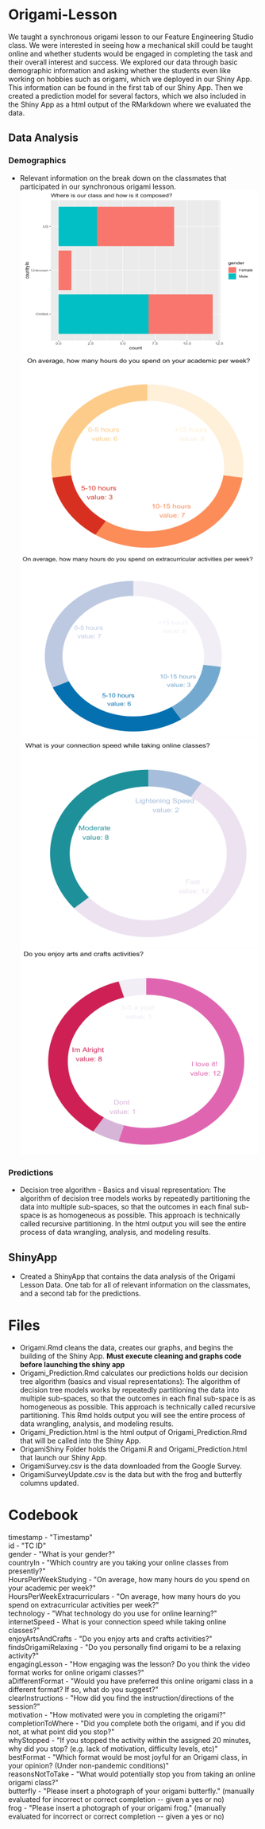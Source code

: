 # Origami-Lesson

We taught a synchronous origami lesson to our Feature Engineering Studio class. We were interested in seeing how a mechanical skill could be taught online and whether students would be engaged in completing the task and their overall interest and success. We explored our data through basic demographic information and asking whether the students even like working on hobbies such as origami, which we deployed in our Shiny App. This information can be found in the first tab of our Shiny App. Then we created a prediction model for several factors, which we also included in the Shiny App as a html output of the RMarkdown where we evaluated the data.


## Data Analysis

### Demographics
* Relevant information on the break down on the classmates that participated in our synchronous origami lesson.  
![](1.png)  
![](2.png) 
![](3.png) 
![](4.png) 
![](5.png) 

### Predictions
* Decision tree algorithm - Basics and visual representation: The algorithm of decision tree models works by repeatedly partitioning the data into multiple sub-spaces, so that the outcomes in each final sub-space is as homogeneous as possible. This approach is technically called recursive partitioning. In the html output you will see the entire process of data wrangling, analysis, and modeling results. 


## ShinyApp

* Created a ShinyApp that contains the data analysis of the Origami Lesson Data. One tab for all of relevant information on the classmates, and a second tab for the predictions.


# Files  

* Origami.Rmd cleans the data, creates our graphs, and begins the building of the Shiny App. **Must execute cleaning and graphs code before launching the shiny app**       
* Origami_Prediction.Rmd calculates our predictions holds our decision tree algorithm (basics and visual representations): The algorithm of decision tree models works by repeatedly partitioning the data into multiple sub-spaces, so that the outcomes in each final sub-space is as homogeneous as possible. This approach is technically called recursive partitioning. This Rmd holds output you will see the entire process of data wrangling, analysis, and modeling results.   
* Origami_Prediction.html is the html output of Origami_Prediction.Rmd that will be called into the Shiny App.  
* OrigamiShiny Folder holds the Origami.R and Origami_Prediction.html that launch our Shiny App.    
* OrigamiSurvey.csv is the data downloaded from the Google Survey.   
* OrigamiSurveyUpdate.csv is the data but with the frog and butterfly columns updated.   

# Codebook

timestamp - "Timestamp"  
id - "TC ID"  
gender - "What is your gender?"  
countryIn - "Which country are you taking your online classes from presently?"  
HoursPerWeekStudying - "On average, how many hours do you spend on your academic per week?"  
HoursPerWeekExtracurriculars - "On average, how many hours do you spend on extracurricular activities per week?"  
technology - "What technology do you use for online learning?"  
internetSpeed - What is your connection speed while taking online classes?"  
enjoyArtsAndCrafts - "Do you enjoy arts and crafts activities?"  
findsOrigamiRelaxing - "Do you personally find origami to be a relaxing activity?"  
engagingLesson - "How engaging was the lesson? Do you think the video format works for online origami classes?"  
aDifferentFormat - "Would you have preferred this online origami class in a different format? If so, what do you suggest?"  
clearInstructions - "How did you find the instruction/directions of the session?"  
motivation - "How motivated were you in completing the origami?"  
completionToWhere - "Did you complete both the origami, and if you did not, at what point did you stop?"  
whyStopped - "If you stopped the activity within the assigned 20 minutes, why did you stop? (e.g. lack of motivation, difficulty levels, etc)"  
bestFormat - "Which format would be most joyful for an Origami class, in your opinion? (Under non-pandemic conditions)"  
reasonsNotToTake - "What would potentially stop you from taking an online origami class?"  
butterfly - "Please insert a photograph of your origami butterfly." (manually evaluated for incorrect or correct completion -- given a yes or no)  
frog - "Please insert a photograph of your origami frog." (manually evaluated for incorrect or correct completion -- given a yes or no)  
